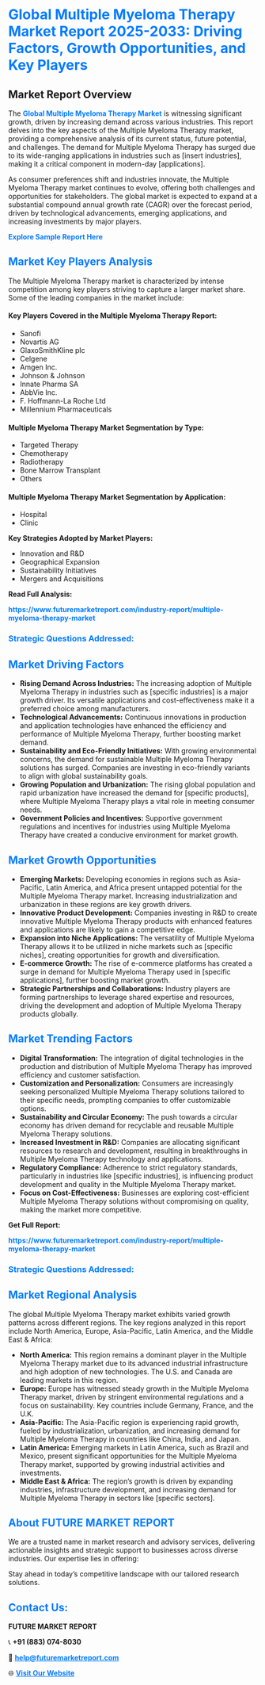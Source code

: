 <h1 style="color: #007BFF;">Global Multiple Myeloma Therapy Market Report 2025-2033: Driving Factors, Growth Opportunities, and Key Players</h1>

<section id="overview">
<h2>Market Report Overview</h2>
<p>The <a href="https://www.futuremarketreport.com/industry-report/multiple-myeloma-therapy-market" style="color: #007BFF; text-decoration: none;"><strong>Global Multiple Myeloma Therapy Market</strong></a> is witnessing significant growth, driven by increasing demand across various industries. This report delves into the key aspects of the Multiple Myeloma Therapy market, providing a comprehensive analysis of its current status, future potential, and challenges. The demand for Multiple Myeloma Therapy has surged due to its wide-ranging applications in industries such as [insert industries], making it a critical component in modern-day [applications].</p>
<p>As consumer preferences shift and industries innovate, the Multiple Myeloma Therapy market continues to evolve, offering both challenges and opportunities for stakeholders. The global market is expected to expand at a substantial compound annual growth rate (CAGR) over the forecast period, driven by technological advancements, emerging applications, and increasing investments by major players.</p>
</section>

<section id="overview">
<p><a href="https://www.futuremarketreport.com/request-sample/reportId=78870" style="color: #007BFF; text-decoration: none;"><strong>Explore Sample Report Here</strong></a></p>
</section>

<section id="key-players">
<h2 style="color: #007BFF;">Market Key Players Analysis</h2>
<p>The Multiple Myeloma Therapy market is characterized by intense competition among key players striving to capture a larger market share. Some of the leading companies in the market include:</p>
<h4>Key Players Covered in the Multiple Myeloma Therapy Report:</h4>
<ul><li>Sanofi</li><li>Novartis AG</li><li>GlaxoSmithKline plc</li><li>Celgene</li><li>Amgen Inc.</li><li>Johnson &amp; Johnson</li><li>Innate Pharma SA</li><li>AbbVie Inc.</li><li>F. Hoffmann-La Roche Ltd</li><li>Millennium Pharmaceuticals</li></ul>
<h4>Multiple Myeloma Therapy Market Segmentation by Type:</h4>
<ul><li>Targeted Therapy</li><li>Chemotherapy</li><li>Radiotherapy</li><li>Bone Marrow Transplant</li><li>Others</li></ul>

<h4>Multiple Myeloma Therapy Market Segmentation by Application:</h4>
<ul><li>Hospital</li><li>Clinic</li></ul>
<p><strong>Key Strategies Adopted by Market Players:</strong></p>
<ul>
<li>Innovation and R&D</li>
<li>Geographical Expansion</li>
<li>Sustainability Initiatives</li>
<li>Mergers and Acquisitions</li>
</ul>
</section>

<section>
<p><strong>Read Full Analysis: </strong></p><a href="https://www.futuremarketreport.com/industry-report/multiple-myeloma-therapy-market" style="color: #007BFF; text-decoration: none;"><strong>https://www.futuremarketreport.com/industry-report/multiple-myeloma-therapy-market</strong></a>
<h3 style="color: #007BFF;">Strategic Questions Addressed:</h3>
</section>

<section id="driving-factors">
<h2 style="color: #007BFF;">Market Driving Factors</h2>
<ul>
<li><strong>Rising Demand Across Industries:</strong> The increasing adoption of Multiple Myeloma Therapy in industries such as [specific industries] is a major growth driver. Its versatile applications and cost-effectiveness make it a preferred choice among manufacturers.</li>
<li><strong>Technological Advancements:</strong> Continuous innovations in production and application technologies have enhanced the efficiency and performance of Multiple Myeloma Therapy, further boosting market demand.</li>
<li><strong>Sustainability and Eco-Friendly Initiatives:</strong> With growing environmental concerns, the demand for sustainable Multiple Myeloma Therapy solutions has surged. Companies are investing in eco-friendly variants to align with global sustainability goals.</li>
<li><strong>Growing Population and Urbanization:</strong> The rising global population and rapid urbanization have increased the demand for [specific products], where Multiple Myeloma Therapy plays a vital role in meeting consumer needs.</li>
<li><strong>Government Policies and Incentives:</strong> Supportive government regulations and incentives for industries using Multiple Myeloma Therapy have created a conducive environment for market growth.</li>
</ul>
</section>

<section id="growth-opportunities">
<h2 style="color: #007BFF;">Market Growth Opportunities</h2>
<ul>
<li><strong>Emerging Markets:</strong> Developing economies in regions such as Asia-Pacific, Latin America, and Africa present untapped potential for the Multiple Myeloma Therapy market. Increasing industrialization and urbanization in these regions are key growth drivers.</li>
<li><strong>Innovative Product Development:</strong> Companies investing in R&D to create innovative Multiple Myeloma Therapy products with enhanced features and applications are likely to gain a competitive edge.</li>
<li><strong>Expansion into Niche Applications:</strong> The versatility of Multiple Myeloma Therapy allows it to be utilized in niche markets such as [specific niches], creating opportunities for growth and diversification.</li>
<li><strong>E-commerce Growth:</strong> The rise of e-commerce platforms has created a surge in demand for Multiple Myeloma Therapy used in [specific applications], further boosting market growth.</li>
<li><strong>Strategic Partnerships and Collaborations:</strong> Industry players are forming partnerships to leverage shared expertise and resources, driving the development and adoption of Multiple Myeloma Therapy products globally.</li>
</ul>
</section>

<section id="trending-factors">
<h2 style="color: #007BFF;">Market Trending Factors</h2>
<ul>
<li><strong>Digital Transformation:</strong> The integration of digital technologies in the production and distribution of Multiple Myeloma Therapy has improved efficiency and customer satisfaction.</li>
<li><strong>Customization and Personalization:</strong> Consumers are increasingly seeking personalized Multiple Myeloma Therapy solutions tailored to their specific needs, prompting companies to offer customizable options.</li>
<li><strong>Sustainability and Circular Economy:</strong> The push towards a circular economy has driven demand for recyclable and reusable Multiple Myeloma Therapy solutions.</li>
<li><strong>Increased Investment in R&D:</strong> Companies are allocating significant resources to research and development, resulting in breakthroughs in Multiple Myeloma Therapy technology and applications.</li>
<li><strong>Regulatory Compliance:</strong> Adherence to strict regulatory standards, particularly in industries like [specific industries], is influencing product development and quality in the Multiple Myeloma Therapy market.</li>
<li><strong>Focus on Cost-Effectiveness:</strong> Businesses are exploring cost-efficient Multiple Myeloma Therapy solutions without compromising on quality, making the market more competitive.</li>
</ul>
</section>

<section>
<p><strong>Get Full Report: </strong></p><a href="https://www.futuremarketreport.com/industry-report/multiple-myeloma-therapy-market" style="color: #007BFF; text-decoration: none;"><strong>https://www.futuremarketreport.com/industry-report/multiple-myeloma-therapy-market</strong></a>
<h3 style="color: #007BFF;">Strategic Questions Addressed:</h3>
</section>


<section id="regional-analysis">
<h2 style="color: #007BFF;">Market Regional Analysis</h2>
<p>The global Multiple Myeloma Therapy market exhibits varied growth patterns across different regions. The key regions analyzed in this report include North America, Europe, Asia-Pacific, Latin America, and the Middle East & Africa:</p>
<ul>
<li><strong>North America:</strong> This region remains a dominant player in the Multiple Myeloma Therapy market due to its advanced industrial infrastructure and high adoption of new technologies. The U.S. and Canada are leading markets in this region.</li>
<li><strong>Europe:</strong> Europe has witnessed steady growth in the Multiple Myeloma Therapy market, driven by stringent environmental regulations and a focus on sustainability. Key countries include Germany, France, and the U.K.</li>
<li><strong>Asia-Pacific:</strong> The Asia-Pacific region is experiencing rapid growth, fueled by industrialization, urbanization, and increasing demand for Multiple Myeloma Therapy in countries like China, India, and Japan.</li>
<li><strong>Latin America:</strong> Emerging markets in Latin America, such as Brazil and Mexico, present significant opportunities for the Multiple Myeloma Therapy market, supported by growing industrial activities and investments.</li>
<li><strong>Middle East & Africa:</strong> The region’s growth is driven by expanding industries, infrastructure development, and increasing demand for Multiple Myeloma Therapy in sectors like [specific sectors].</li>
</ul>
</section>

<footer>
<h2 style="color: #007BFF;">About FUTURE MARKET REPORT</h2>
<p>We are a trusted name in market research and advisory services, delivering actionable insights and strategic support to businesses across diverse industries. Our expertise lies in offering:</p>

<p>Stay ahead in today’s competitive landscape with our tailored research solutions.</p>

<h2 style="color: #007BFF;">Contact Us:</h2>
<p><strong>FUTURE MARKET REPORT</strong></p>
<p>📞 <strong>+91 (883) 074-8030</strong></p>
<p>📧 <strong><a href="mailto:help@futuremarketreport.com" style="color: #007BFF;">help@futuremarketreport.com</a></strong></p>
<p>🌐 <strong><a href="https://www.futuremarketreport.com/" style="color: #007BFF;">Visit Our Website</a></strong></p>
</footer>